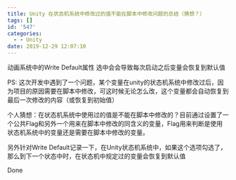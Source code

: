 ```yaml
---
title: Unity 在状态机系统中修改过的值不能在脚本中修改问题的总结（猜想？）
tags: []
id: '547'
categories:
  - - Unity
date: 2019-12-29 12:07:10
---
```


动画系统中的Write Default属性 选中会会导致每次启动之后变量会恢复到默认值

PS: 这次开发中遇到了一个问题，某个变量在unity的状态机系统中修改过后，因为项目的原因需要在脚本中修改，可这时候无论怎么改，这个变量都会自动恢复到最后一次修改的内容（或恢复到初始值）

个人猜想：在状态机系统中使用过的值是不能在脚本中修改的？目前通过设置了一个公共Flag和另外一个用来在脚本中修改的同含义的变量，Flag用来判断是使用状态机系统中的变量还是需要在脚本中修改的变量。

另外针对Write Default记录一下，在Unity状态机系统中，如果这个选项勾选了，那么到下一个状态中时，在状态机中规定过的变量会恢复到默认值

Done